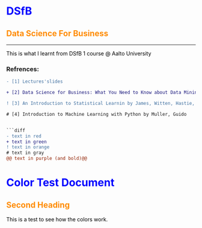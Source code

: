 # DSfB
## Data Science For Business
____________________________________________________
This is what I learnt from DSfB 1 course @ Aalto University

### Refrences:
```diff
- [1] Lectures'slides

+ [2] Data Science for Business: What You Need to Know about Data Mining and Data-Analytic Thinking by Foster Provost, Tom Fawcett

! [3] An Introduction to Statistical Learnin by James, Witten, Hastie, Tibshirani

# [4] Introduction to Machine Learning with Python by Muller, Guido


```diff
- text in red
+ text in green
! text in orange
# text in gray
@@ text in purple (and bold)@@
```


# Color Test Document

<style>H1{color:Blue;}</style>
<style>H2{color:DarkOrange;}</style>
<style>p{color:Black;}</style>

## Second Heading

This is a test to see how the colors work.